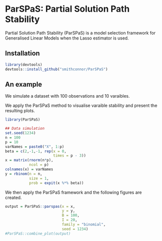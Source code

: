 
<!-- README.md is generated from README.Rmd. Please edit that file -->

# ParSPaS: Partial Solution Path Stability

Partial Solution Path Stability (ParSPaS) is a model selection framework
for Generalised Linear Models when the Lasso estimator is used.

## Installation

``` r
library(devtools)
devtools::install_github("smithconnor/ParSPaS")
```

## An example

We simulate a dataset with 100 observations and 10 varaibles.

We apply the ParSPaS method to visualise varaible stability and present
the resulting plots.

``` r
library(ParSPaS)

## Data simulation
set.seed(1234)
n = 100
p = 10
varNames = paste0("X", 1:p)
beta = c(2,-1,-1, rep(x = 0, 
                      times = p - 3))
x = matrix(rnorm(n*p),
           ncol = p)
colnames(x) = varNames
y = rbinom(n = n,
           size = 1,
           prob = expit(x %*% beta))
```

We then apply the ParSPaS framework and the following figures are
created.

``` r
output = ParSPaS::parspas(x = x,
                          y = y,
                          B = 100,
                          I = 20,
                          family = "binomial",
                          seed = 1234)
#ParSPaS::combine_plot(output)
```
